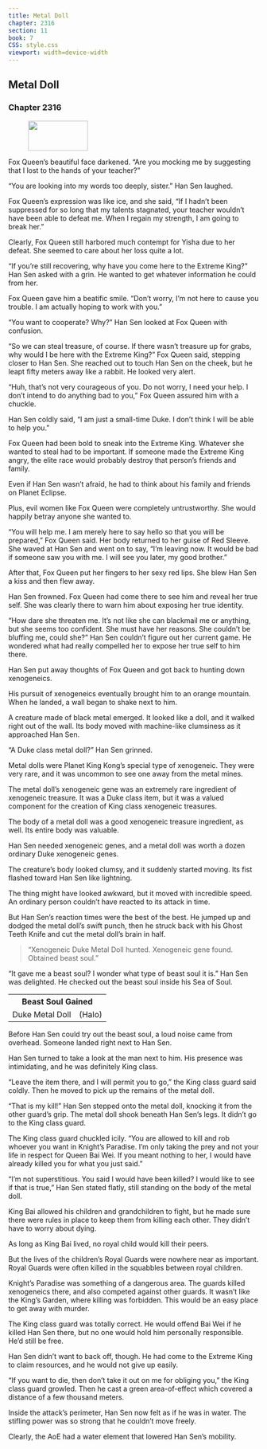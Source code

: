 ```yaml
---
title: Metal Doll
chapter: 2316
section: 11
book: 7
CSS: style.css
viewport: width=device-width
---
```


## Metal Doll

### Chapter 2316

<figure>
	<img src="../Images/gem.gif" alt="" id="gem" width="120" height="60" />
</figure>

Fox Queen’s beautiful face darkened. “Are you mocking me by suggesting that I lost to the hands of your teacher?”

“You are looking into my words too deeply, sister.” Han Sen laughed.

Fox Queen’s expression was like ice, and she said, “If I hadn’t been suppressed for so long that my talents stagnated, your teacher wouldn’t have been able to defeat me. When I regain my strength, I am going to break her.”

Clearly, Fox Queen still harbored much contempt for Yisha due to her defeat. She seemed to care about her loss quite a lot.

“If you’re still recovering, why have you come here to the Extreme King?” Han Sen asked with a grin. He wanted to get whatever information he could from her.

Fox Queen gave him a beatific smile. “Don’t worry, I’m not here to cause you trouble. I am actually hoping to work with you.”

“You want to cooperate? Why?” Han Sen looked at Fox Queen with confusion.

“So we can steal treasure, of course. If there wasn’t treasure up for grabs, why would I be here with the Extreme King?” Fox Queen said, stepping closer to Han Sen. She reached out to touch Han Sen on the cheek, but he leapt fifty meters away like a rabbit. He looked very alert.

“Huh, that’s not very courageous of you. Do not worry, I need your help. I don’t intend to do anything bad to you,” Fox Queen assured him with a chuckle.

Han Sen coldly said, “I am just a small-time Duke. I don’t think I will be able to help you.”

Fox Queen had been bold to sneak into the Extreme King. Whatever she wanted to steal had to be important. If someone made the Extreme King angry, the elite race would probably destroy that person’s friends and family.

Even if Han Sen wasn’t afraid, he had to think about his family and friends on Planet Eclipse.

Plus, evil women like Fox Queen were completely untrustworthy. She would happily betray anyone she wanted to.

“You will help me. I am merely here to say hello so that you will be prepared,” Fox Queen said. Her body returned to her guise of Red Sleeve. She waved at Han Sen and went on to say, “I’m leaving now. It would be bad if someone saw you with me. I will see you later, my good brother.”

After that, Fox Queen put her fingers to her sexy red lips. She blew Han Sen a kiss and then flew away.

Han Sen frowned. Fox Queen had come there to see him and reveal her true self. She was clearly there to warn him about exposing her true identity.

“How dare she threaten me. It’s not like she can blackmail me or anything, but she seems too confident. She must have her reasons. She couldn’t be bluffing me, could she?” Han Sen couldn’t figure out her current game. He wondered what had really compelled her to expose her true self to him there.

Han Sen put away thoughts of Fox Queen and got back to hunting down xenogeneics.

His pursuit of xenogeneics eventually brought him to an orange mountain. When he landed, a wall began to shake next to him.

A creature made of black metal emerged. It looked like a doll, and it walked right out of the wall. Its body moved with machine-like clumsiness as it approached Han Sen.

“A Duke class metal doll?” Han Sen grinned.

Metal dolls were Planet King Kong’s special type of xenogeneic. They were very rare, and it was uncommon to see one away from the metal mines.

The metal doll’s xenogeneic gene was an extremely rare ingredient of xenogeneic treasure. It was a Duke class item, but it was a valued component for the creation of King class xenogeneic treasures.

The body of a metal doll was a good xenogeneic treasure ingredient, as well. Its entire body was valuable.

Han Sen needed xenogeneic genes, and a metal doll was worth a dozen ordinary Duke xenogeneic genes.

The creature’s body looked clumsy, and it suddenly started moving. Its fist flashed toward Han Sen like lightning.

The thing might have looked awkward, but it moved with incredible speed. An ordinary person couldn’t have reacted to its attack in time.

But Han Sen’s reaction times were the best of the best. He jumped up and dodged the metal doll’s swift punch, then he struck back with his Ghost Teeth Knife and cut the metal doll’s brain in half.

> “Xenogeneic Duke Metal Doll hunted. Xenogeneic gene found. Obtained beast soul.”

“It gave me a beast soul? I wonder what type of beast soul it is.” Han Sen was delighted. He checked out the beast soul inside his Sea of Soul.

<div class="tables">
	<table class="beast">
		<tr>
			<th colspan="2">Beast Soul Gained</th>
		</tr><tr>
			<td>Duke Metal Doll</td>
			<td>(Halo)</td>
		</tr>
	</table>
	<!-- Duke Beast Soul : Halo-type -->
</div> 

Before Han Sen could try out the beast soul, a loud noise came from overhead. Someone landed right next to Han Sen.

Han Sen turned to take a look at the man next to him. His presence was intimidating, and he was definitely King class.

“Leave the item there, and I will permit you to go,” the King class guard said coldly. Then he moved to pick up the remains of the metal doll.

“That is my kill!” Han Sen stepped onto the metal doll, knocking it from the other guard’s grip. The metal doll shook beneath Han Sen’s legs. It didn’t go to the King class guard.

The King class guard chuckled icily. “You are allowed to kill and rob whoever you want in Knight’s Paradise. I’m only taking the prey and not your life in respect for Queen Bai Wei. If you meant nothing to her, I would have already killed you for what you just said.”

“I’m not superstitious. You said I would have been killed? I would like to see if that is true,” Han Sen stated flatly, still standing on the body of the metal doll.

King Bai allowed his children and grandchildren to fight, but he made sure there were rules in place to keep them from killing each other. They didn’t have to worry about dying.

As long as King Bai lived, no royal child would kill their peers.

But the lives of the children’s Royal Guards were nowhere near as important. Royal Guards were often killed in the squabbles between royal children.

Knight’s Paradise was something of a dangerous area. The guards killed xenogeneics there, and also competed against other guards. It wasn’t like the King’s Garden, where killing was forbidden. This would be an easy place to get away with murder.

The King class guard was totally correct. He would offend Bai Wei if he killed Han Sen there, but no one would hold him personally responsible. He’d still be free.

Han Sen didn’t want to back off, though. He had come to the Extreme King to claim resources, and he would not give up easily.

“If you want to die, then don’t take it out on me for obliging you,” the King class guard growled. Then he cast a green area-of-effect which covered a distance of a few thousand meters.

Inside the attack’s perimeter, Han Sen now felt as if he was in water. The stifling power was so strong that he couldn’t move freely.

Clearly, the AoE had a water element that lowered Han Sen’s mobility.
